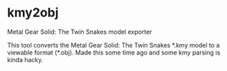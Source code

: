 # kmy2obj
Metal Gear Solid: The Twin Snakes model exporter

This tool converts the Metal Gear Solid: The Twin Snakes \*.kmy model to a viewable format (\*.obj).
Made this some time ago and some kmy parsing is kinda hacky.
